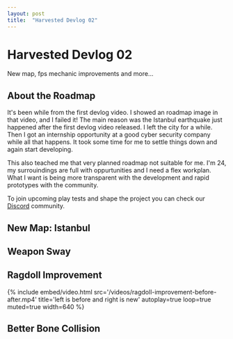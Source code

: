 ```yaml
---
layout: post
title:  "Harvested Devlog 02"
---
```



# Harvested Devlog 02

New map, fps mechanic improvements and more...

## About the Roadmap

It's been while from the first devlog video. I showed an roadmap image in that video, and I failed it! The main reason was the Istanbul earthquake just happened after the first devlog video released. I left the city for a while. Then I got an internship opportunity at a good cyber security company while all that happens. It took some time for me to settle things down and again start developing.

This also teached me that very planned roadmap not suitable for me. I'm 24, my surrouindings are full with oppurtunities and I need a flex workplan. What I want is being more transparent with the development and rapid prototypes with the community.

To join upcoming play tests and shape the project you can check our [Discord](https://discord.gg/PwynBxqNyy) community.

## New Map: Istanbul

	







## Weapon Sway

## Ragdoll Improvement

<div class="video-320 video-nopause">
{%
  include embed/video.html
  src='/videos/ragdoll-improvement-before-after.mp4'
  title='left is before and right is new'
  autoplay=true
  loop=true
  muted=true
  width=640
%}
</div>

## Better Bone Collision
